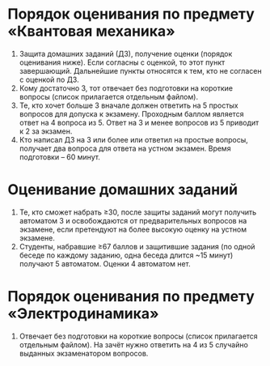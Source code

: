 # Порядок оценивания по предмету «Квантовая механика»
1.	Защита домашних заданий (ДЗ), получение оценки (порядок оценивания ниже). Если согласны с оценкой, то этот пункт завершающий. Дальнейшие пункты относятся к тем, кто не согласен с оценкой по ДЗ.
2.	Кому достаточно 3, тот отвечает без подготовки на короткие вопросы (список прилагается отдельным файлом).
3.	Те, кто хочет больше 3 вначале должен ответить на 5 простых вопросов для допуска к экзамену. Проходным баллом является ответ на 4 вопроса из 5. Ответ на 3 и менее вопросов из 5 приводит к 2 за экзамен.
4.	Кто написал ДЗ на 3 или более или ответил на простые вопросы, получает два вопроса для ответа на устном экзамен. Время подготовки – 60 минут.


# Оценивание домашних заданий

1.	Те, кто сможет набрать ≥30, после защиты заданий могут получить автоматом 3 и освобождаются от предварительных вопросов на экзамене, если претендуют на более высокую оценку на устном экзамене.
2.	Студенты, набравшие ≥67 баллов и защитившие задания (по одной беседе по каждому заданию, одна беседа длится ~15 минут) получают 5 автоматом. Оценки 4 автоматом нет.

# Порядок оценивания по предмету «Электродинамика»
1.	Отвечает без подготовки на короткие вопросы (список прилагается отдельным файлом). На зачёт нужно ответить на 4 из 5 случайно выданных экзаменатором вопросов.
